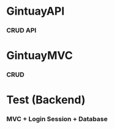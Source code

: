 # GintuayAPI

### CRUD API

# GintuayMVC

### CRUD

# Test (Backend)

### MVC + Login Session + Database
